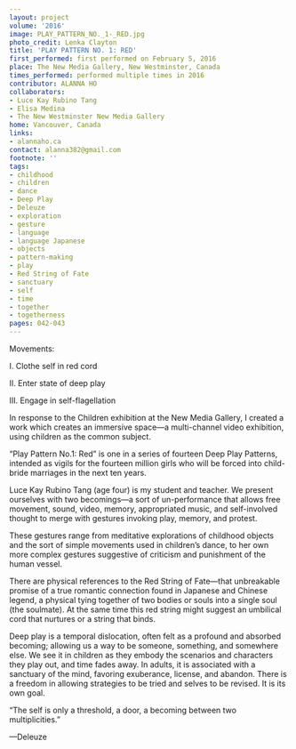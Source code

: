 ```yaml
---
layout: project
volume: '2016'
image: PLAY_PATTERN_NO._1-_RED.jpg
photo_credit: Lenka Clayton
title: 'PLAY PATTERN NO. 1: RED'
first_performed: first performed on February 5, 2016
place: The New Media Gallery, New Westminster, Canada
times_performed: performed multiple times in 2016
contributor: ALANNA HO
collaborators:
- Luce Kay Rubino Tang
- Elisa Medina
- The New Westminster New Media Gallery
home: Vancouver, Canada
links:
- alannaho.ca
contact: alanna382@gmail.com
footnote: ''
tags:
- childhood
- children
- dance
- Deep Play
- Deleuze
- exploration
- gesture
- language
- language Japanese
- objects
- pattern-making
- play
- Red String of Fate
- sanctuary
- self
- time
- together
- togetherness
pages: 042-043
---
```


Movements:

I.   Clothe self in red cord

II.  Enter state of deep play

III. Engage in self-flagellation

In response to the Children exhibition at the New Media Gallery, I created a work which creates an immersive space—a multi-channel video exhibition, using children as the common subject.

“Play Pattern No.1: Red” is one in a series of fourteen Deep Play Patterns, intended as vigils for the fourteen million girls who will be forced into child-bride marriages in the next ten years.

Luce Kay Rubino Tang (age four) is my student and teacher. We present ourselves with two becomings—a sort of un-performance that allows free movement, sound, video, memory, appropriated music, and self-involved thought to merge with gestures invoking play, memory, and protest.

These gestures range from meditative explorations of childhood objects and the sort of simple movements used in children’s dance, to her own more complex gestures suggestive of criticism and punishment of the human vessel.

There are physical references to the Red String of Fate—that unbreakable promise of a true romantic connection found in Japanese and Chinese legend, a physical tying together of two bodies or souls into a single soul (the soulmate). At the same time this red string might suggest an umbilical cord that nurtures or a string that binds.

Deep play is a temporal dislocation, often felt as a profound and absorbed becoming; allowing us a way to be someone, something, and somewhere else. We see it in children as they embody the scenarios and characters they play out, and time fades away. In adults, it is associated with a sanctuary of the mind, favoring exuberance, license, and abandon. There is a freedom in allowing strategies to be tried and selves to be revised. It is its own goal.

“The self is only a threshold, a door, a becoming between two multiplicities.”

—Deleuze
